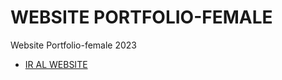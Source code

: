 # WEBSITE PORTFOLIO-FEMALE

Website Portfolio-female 2023

- [IR AL WEBSITE](https://fabigian14.github.io/portfolio-female/)
